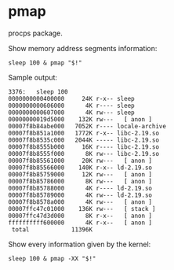 # pmap

procps package.

Show memory address segments information:

    sleep 100 & pmap "$!"

Sample output:

    3376:   sleep 100
    0000000000400000     24K r-x-- sleep
    0000000000606000      4K r---- sleep
    0000000000607000      4K rw--- sleep
    00000000019d5000    132K rw---   [ anon ]
    00007f8b84abe000   7052K r---- locale-archive
    00007f8b851a1000   1772K r-x-- libc-2.19.so
    00007f8b8535c000   2044K ----- libc-2.19.so
    00007f8b8555b000     16K r---- libc-2.19.so
    00007f8b8555f000      8K rw--- libc-2.19.so
    00007f8b85561000     20K rw---   [ anon ]
    00007f8b85566000    140K r-x-- ld-2.19.so
    00007f8b85759000     12K rw---   [ anon ]
    00007f8b85786000      8K rw---   [ anon ]
    00007f8b85788000      4K r---- ld-2.19.so
    00007f8b85789000      4K rw--- ld-2.19.so
    00007f8b8578a000      4K rw---   [ anon ]
    00007ffc47c01000    136K rw---   [ stack ]
    00007ffc47d3d000      8K r-x--   [ anon ]
    ffffffffff600000      4K r-x--   [ anon ]
     total            11396K

Show every information given by the kernel:

    sleep 100 & pmap -XX "$!"
